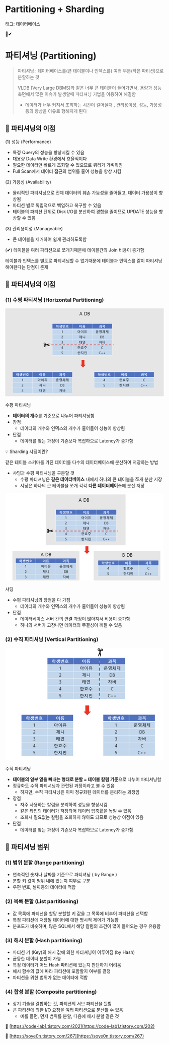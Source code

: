 # Partitioning + Sharding

태그: 데이터베이스

**📌✔**

# 파티셔닝 (Partitioning)

> 파티셔닝 : 데이터베이스를(큰 테이블이나 인덱스를) 여러 부분(작은 파티션)으로 분할하는 것
> 
> 
> VLDB (Very Large DBMS)와 같은 너무 큰 테이블이 들어가면서, 용량과 성능 측면에서 많은 이슈가 발생할때 파티셔닝 기법을 이용하여 해결함
> 
> - 데이터가 너무 커져서 조회하는 시간이 길어질때 , 관리용이성, 성능, 가용성 등의 향상을 이유로 행해지게 된다

## **📌** 파티셔닝의 이점

(1) 성능 (Performance)

- 특정 Query의 성능을 향상시킬 수 있음
- 대용량 Data Write 환경에서 효율적이다
- 필요한 데이터만 빠르게 조회할 수 있으므로 쿼리가 가벼워짐
- Full Scan에서 데이터 접근의 범위를 줄여 성능을 향상 시킴

(2) 가용성 (Availability)

- 물리적인 파티셔닝으로 전체 데이터의 훼손 가능성을 줄어들고, 데이터 가용성이 향상됨
- 파티션 별로 독립적으로 백업하고 복구할 수 있음
- 테이블의 파티션 단위로 Disk I/O를 분산하여 경합을 줄이므로 UPDATE 성능을 향상할 수 있음

(3) 관리용이성 (Manageable)

- 큰 테이블을 제거하여 쉽게 관리하도록함

(**✔**) 테이블을 여러 파티션으로 쪼개기때문에 테이블간의 Join 비용이 증가함

테이블과 인덱스를 별도로 파티셔닝할 수 없기때문에 테이블과 인덱스를 같이 파티셔닝해야한다는 단점이 존재

## **📌** 파티셔닝의 이점

### (1) 수평 파티셔닝 (Horizontal Partitioning)

![수평 파티셔닝](Partitioning%20+%20Sharding%209023c6021b874e2b8ea82b81af27401f/%25E1%2584%2589%25E1%2585%25B3%25E1%2584%258F%25E1%2585%25B3%25E1%2584%2585%25E1%2585%25B5%25E1%2586%25AB%25E1%2584%2589%25E1%2585%25A3%25E1%2586%25BA_2023-07-17_%25E1%2584%258B%25E1%2585%25A9%25E1%2584%258C%25E1%2585%25A5%25E1%2586%25AB_10.22.01.png)

수평 파티셔닝

- **데이터의 개수**를 기준으로 나누어 파티셔닝함
- 장점
    - 데이터의 개수와 인덱스의 개수가 줄어들어 성능이 향상됨
- 단점
    - 데이터를 찾는 과정이 기존보다 복잡하으로 Latency가 증가함

<aside>
💡 Sharding 샤딩이란?

같은 테이블 스키마를 가진 데이터를 다수의 데이터베이스에 분산하여 저장하는 방법

- 샤딩과 수평 파티셔닝을 구분할 것
    - 수평 파티셔닝은 **같은 데이터베이스** 내에서 하나의 큰 테이블을 쪼개 분산 저장
    - 샤딩은 하나의 큰 테이블을 쪼개 각각 **다른 데이터베이스**에 분산 저장
</aside>

![샤딩](Partitioning%20+%20Sharding%209023c6021b874e2b8ea82b81af27401f/%25E1%2584%2589%25E1%2585%25B3%25E1%2584%258F%25E1%2585%25B3%25E1%2584%2585%25E1%2585%25B5%25E1%2586%25AB%25E1%2584%2589%25E1%2585%25A3%25E1%2586%25BA_2023-07-17_%25E1%2584%258B%25E1%2585%25A9%25E1%2584%258C%25E1%2585%25A5%25E1%2586%25AB_10.24.23.png)

샤딩

- 수평 파티셔닝의 장점을 다 가짐
    - 데이터의 개수와 인덱스의 개수가 줄어들어 성능이 향상됨
- 단점
    - 데이터베이스 서버 간의 연결 과정이 많아져서 비용이 증가함
    - 하나의 서버가 고장나면 데이터의 무결성이 깨질 수 있음

### (2) 수직 파티셔닝 (Vertical Partitioning)

![수직 파티셔닝](Partitioning%20+%20Sharding%209023c6021b874e2b8ea82b81af27401f/%25E1%2584%2589%25E1%2585%25B3%25E1%2584%258F%25E1%2585%25B3%25E1%2584%2585%25E1%2585%25B5%25E1%2586%25AB%25E1%2584%2589%25E1%2585%25A3%25E1%2586%25BA_2023-07-17_%25E1%2584%258B%25E1%2585%25A9%25E1%2584%258C%25E1%2585%25A5%25E1%2586%25AB_10.26.47.png)

수직 파티셔닝

- **테이블의 일부 열을 빼내는 형태로 분할 = 테이블 칼럼 기준**으로 나누어 파티셔닝함
- 정규화도 수직 파티셔닝과 관련된 과정이라고 볼 수 있음
    - 하지만, 수직 파티셔닝은 이미 정규화된 데이터를 분리하는 과정임
- 장점
    - 자주 사용하는 칼럼을 분리하여 성능을 향상시킴
    - 같은 타입의 데이터가 저장되어 데이터 압축률을 높일 수 있음
    - 조회시 필요없는 칼럼을 조회하지 않아도 되므로 성능상 이점이 있음
- 단점
    - 데이터를 찾는 과정이 기존보다 복잡하므로 Latency가 증가함

## **📌** 파티셔닝 범위

### (1) 범위 분할 (Range partitioning)

- 연속적인 숫자나 날짜를 기준으로 파티셔닝 ( by Range )
- 분할 키 값이 범위 내에 있는지 여부로 구분
- 우편 번호, 날짜등의 데이터에 적합

### (2) 목록 분할 (List partitioning)

- 값 목록에 파티션을 할당 분할할 키 값을 그 목록에 비추어 파티션을 선택함
- 특정 파티션에 저장될 데이터에 대한 명시적 제어가 가능함
- 분포도가 비슷하며, 많은 SQL에서 해당 칼럼의 조건이 많이 들어오는 경우 유용함

### (3) 해시 분할 (Hash partitioning)

- 파티션 키 (Key)의 해시 값에 의한 파티셔닝이 이루어짐 (by Hash)
- 균등한 데이터 분할이 가능
- 특정 데이터가 어느 Hash 파티션에 있는지 판단하기 어려움
- 해시 함수의 값에 따라 파티션에 포함할지 여부를 결정
- 파티션을 위한 범위가 없는 데이터에 적합

### (4) 합성 분할 (Composite partitioning)

- 상기 기술을 결합하는  것, 파티션의 서브 파티션을 뜼함
- 큰 파티션에 의한 I/O 요청을 여러 파티션으로 분산할 수 있음
    - 예를 들면, 먼저 범위를 분할, 다음에 해시 분할 같은 것

🔗 [https://code-lab1.tistory.com/202](https://code-lab1.tistory.com/202)

🔗 [https://soye0n.tistory.com/267](https://soye0n.tistory.com/267)